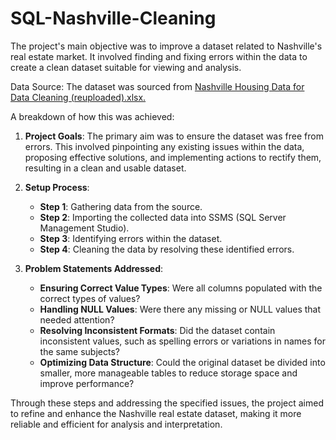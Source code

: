 # SQL-Nashville-Cleaning
The project's main objective was to improve a dataset related to Nashville's real estate market. It involved finding and fixing errors within the data to create a clean dataset suitable for viewing and analysis.

Data Source:
The dataset was sourced from [Nashville Housing Data for Data Cleaning (reuploaded).xlsx.](https://github.com/AlexTheAnalyst/PortfolioProjects/blob/main/Nashville%20Housing%20Data%20for%20Data%20Cleaning%20(reuploaded).xlsx)

A breakdown of how this was achieved:

1. **Project Goals**: The primary aim was to ensure the dataset was free from errors. This involved pinpointing any existing issues within the data, proposing effective solutions, and implementing actions to rectify them, resulting in a clean and usable dataset.

2. **Setup Process**:
   - **Step 1**: Gathering data from the source.
   - **Step 2**: Importing the collected data into SSMS (SQL Server Management Studio).
   - **Step 3**: Identifying errors within the dataset.
   - **Step 4**: Cleaning the data by resolving these identified errors.

3. **Problem Statements Addressed**:
   - **Ensuring Correct Value Types**: Were all columns populated with the correct types of values?
   - **Handling NULL Values**: Were there any missing or NULL values that needed attention?
   - **Resolving Inconsistent Formats**: Did the dataset contain inconsistent values, such as spelling errors or variations in names for the same subjects?
   - **Optimizing Data Structure**: Could the original dataset be divided into smaller, more manageable tables to reduce storage space and improve performance?

Through these steps and addressing the specified issues, the project aimed to refine and enhance the Nashville real estate dataset, making it more reliable and efficient for analysis and interpretation.
